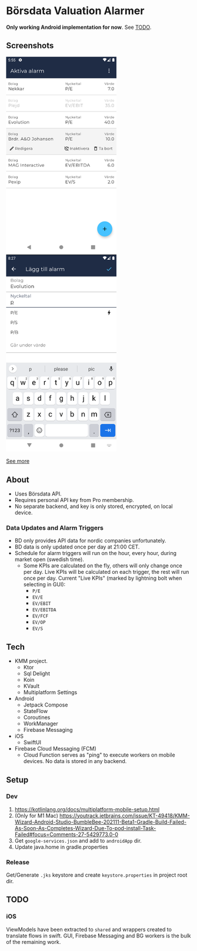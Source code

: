 # Börsdata Valuation Alarmer

**Only working Android implementation for now**. See [TODO](#todo).

## Screenshots
<div align="left"> 
  <img src="screenshots/list.png" width="300" height="auto" alt="Alarm List View" />
  <img src="screenshots/add.png" width="300" height="auto" alt="Add Alarm View" />
</div>

[See more](screenshots)

## About
  * Uses Börsdata API.
  * Requires personal API key from Pro membership.
  * No separate backend, and key is only stored, encrypted, on local device.

### Data Updates and Alarm Triggers
  * BD only provides API data for nordic companies unfortunately.
  * BD data is only updated once per day at 21:00 CET.
  * Schedule for alarm triggers will run on the hour, every hour, during market open (swedish time).
    * Some KPIs are calculated on the fly, others will only change once per day. Live KPIs will be calculated on each trigger, the rest will run once per day. Current "Live KPIs" (marked by lightning bolt when selecting in GUI):
      * `P/E`
      * `EV/E` 
      * `EV/EBIT`
      * `EV/EBITDA` 
      * `EV/FCF` 
      * `EV/OP`
      * `EV/S`

## Tech
  * KMM project.
    * Ktor
    * Sql Delight
    * Koin
    * KVault
    * Multiplatform Settings
  * Android
    * Jetpack Compose
    * StateFlow
    * Coroutines 
    * WorkManager
    * Firebase Messaging
  * iOS
    * SwiftUI
  * Firebase Cloud Messaging (FCM)
    * Cloud Function serves as "ping" to execute workers on mobile devices. No data is stored in any backend. 
  
## Setup 
### Dev
  1. https://kotlinlang.org/docs/multiplatform-mobile-setup.html
  2. (Only for M1 Mac) https://youtrack.jetbrains.com/issue/KT-49418/KMM-Wizard-Android-Studio-BumbleBee-202111-Beta1-Gradle-Build-Failed-As-Soon-As-Completes-Wizard-Due-To-pod-install-Task-Failed#focus=Comments-27-5429773.0-0 
  3. Get `google-services.json` and add to `androidApp` dir.
  4. Update java.home in gradle.properties

### Release
Get/Generate `.jks` keystore and create `keystore.properties` in project root dir.

## TODO 
### iOS
ViewModels have been extracted to `shared` and wrappers created to translate flows in swift. GUI, Firebase Messaging and BG workers is the bulk of the remaining work.


